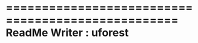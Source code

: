 ==================================================
ReadMe
Writer : uforest
==================================================
